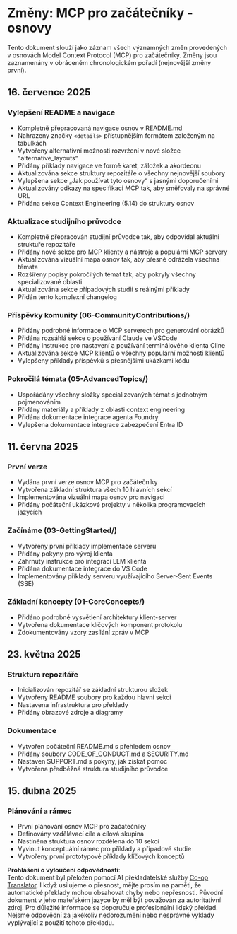 <!--
CO_OP_TRANSLATOR_METADATA:
{
  "original_hash": "baf3b041e5d939c4a1d8653632cc14f1",
  "translation_date": "2025-07-17T13:09:18+00:00",
  "source_file": "changelog.md",
  "language_code": "cs"
}
-->
# Změny: MCP pro začátečníky - osnovy

Tento dokument slouží jako záznam všech významných změn provedených v osnovách Model Context Protocol (MCP) pro začátečníky. Změny jsou zaznamenány v obráceném chronologickém pořadí (nejnovější změny první).

## 16. července 2025

### Vylepšení README a navigace
- Kompletně přepracovaná navigace osnov v README.md
- Nahrazeny značky `<details>` přístupnějším formátem založeným na tabulkách
- Vytvořeny alternativní možnosti rozvržení v nové složce "alternative_layouts"
- Přidány příklady navigace ve formě karet, záložek a akordeonu
- Aktualizována sekce struktury repozitáře o všechny nejnovější soubory
- Vylepšena sekce „Jak používat tyto osnovy“ s jasnými doporučeními
- Aktualizovány odkazy na specifikaci MCP tak, aby směřovaly na správné URL
- Přidána sekce Context Engineering (5.14) do struktury osnov

### Aktualizace studijního průvodce
- Kompletně přepracován studijní průvodce tak, aby odpovídal aktuální struktuře repozitáře
- Přidány nové sekce pro MCP klienty a nástroje a populární MCP servery
- Aktualizována vizuální mapa osnov tak, aby přesně odrážela všechna témata
- Rozšířeny popisy pokročilých témat tak, aby pokryly všechny specializované oblasti
- Aktualizována sekce případových studií s reálnými příklady
- Přidán tento komplexní changelog

### Příspěvky komunity (06-CommunityContributions/)
- Přidány podrobné informace o MCP serverech pro generování obrázků
- Přidána rozsáhlá sekce o používání Claude ve VSCode
- Přidány instrukce pro nastavení a používání terminálového klienta Cline
- Aktualizována sekce MCP klientů o všechny populární možnosti klientů
- Vylepšeny příklady příspěvků s přesnějšími ukázkami kódu

### Pokročilá témata (05-AdvancedTopics/)
- Uspořádány všechny složky specializovaných témat s jednotným pojmenováním
- Přidány materiály a příklady z oblasti context engineering
- Přidána dokumentace integrace agenta Foundry
- Vylepšena dokumentace integrace zabezpečení Entra ID

## 11. června 2025

### První verze
- Vydána první verze osnov MCP pro začátečníky
- Vytvořena základní struktura všech 10 hlavních sekcí
- Implementována vizuální mapa osnov pro navigaci
- Přidány počáteční ukázkové projekty v několika programovacích jazycích

### Začínáme (03-GettingStarted/)
- Vytvořeny první příklady implementace serveru
- Přidány pokyny pro vývoj klienta
- Zahrnuty instrukce pro integraci LLM klienta
- Přidána dokumentace integrace do VS Code
- Implementovány příklady serveru využívajícího Server-Sent Events (SSE)

### Základní koncepty (01-CoreConcepts/)
- Přidáno podrobné vysvětlení architektury klient-server
- Vytvořena dokumentace klíčových komponent protokolu
- Zdokumentovány vzory zasílání zpráv v MCP

## 23. května 2025

### Struktura repozitáře
- Inicializován repozitář se základní strukturou složek
- Vytvořeny README soubory pro každou hlavní sekci
- Nastavena infrastruktura pro překlady
- Přidány obrazové zdroje a diagramy

### Dokumentace
- Vytvořen počáteční README.md s přehledem osnov
- Přidány soubory CODE_OF_CONDUCT.md a SECURITY.md
- Nastaven SUPPORT.md s pokyny, jak získat pomoc
- Vytvořena předběžná struktura studijního průvodce

## 15. dubna 2025

### Plánování a rámec
- První plánování osnov MCP pro začátečníky
- Definovány vzdělávací cíle a cílová skupina
- Nastíněna struktura osnov rozdělená do 10 sekcí
- Vyvinut konceptuální rámec pro příklady a případové studie
- Vytvořeny první prototypové příklady klíčových konceptů

**Prohlášení o vyloučení odpovědnosti**:  
Tento dokument byl přeložen pomocí AI překladatelské služby [Co-op Translator](https://github.com/Azure/co-op-translator). I když usilujeme o přesnost, mějte prosím na paměti, že automatické překlady mohou obsahovat chyby nebo nepřesnosti. Původní dokument v jeho mateřském jazyce by měl být považován za autoritativní zdroj. Pro důležité informace se doporučuje profesionální lidský překlad. Nejsme odpovědní za jakékoliv nedorozumění nebo nesprávné výklady vyplývající z použití tohoto překladu.